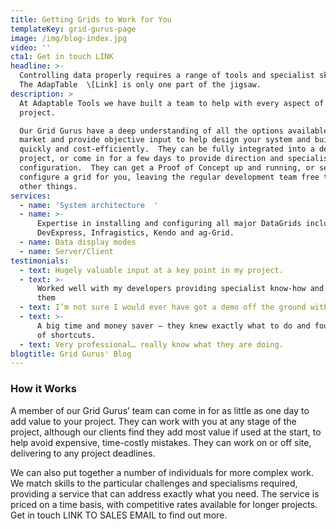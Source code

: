 ```yaml
---
title: Getting Grids to Work for You
templateKey: grid-gurus-page
image: /img/blog-index.jpg
video: ''
cta1: Get in touch LINK
headline: >-
  Controlling data properly requires a range of tools and specialist skills. 
  The AdapTable  \[Link] is only one part of the jigsaw.
description: >
  At Adaptable Tools we have built a team to help with every aspect of your data
  project. 

  Our Grid Gurus have a deep understanding of all the options available in the
  market and provide objective input to help design your system and build it
  quickly and cost-efficiently.  They can be fully integrated into a development
  project, or come in for a few days to provide direction and specialist
  configuration.  They can get a Proof of Concept up and running, or set up and
  configure a grid for you, leaving the regular development team free to do
  other things.
services:
  - name: 'System architecture  '
  - name: >-
      Expertise in installing and configuring all major DataGrids including
      DevExpress, Infragistics, Kendo and ag-Grid.
  - name: Data display modes
  - name: Server/Client
testimonials:
  - text: Hugely valuable input at a key point in my project.
  - text: >-
      Worked well with my developers providing specialist know-how and training
      them
  - text: I’m not sure I would ever have got a demo off the ground without them
  - text: >-
      A big time and money saver – they knew exactly what to do and found lots
      of shortcuts.
  - text: Very professional… really know what they are doing.
blogtitle: Grid Gurus' Blog
---
```


### How it Works

A member of our Grid Gurus’ team can come in for as little as one day to add value to your project. They can work with you at any stage of the project, although our clients find they add most value if used at the start, to help avoid expensive, time-costly mistakes. They can work on or off site, delivering to any project deadlines.

We can also put together a number of individuals for more complex work. We match skills to the particular challenges and specialisms required, providing a service that can address exactly what you need. The service is priced on a time basis, with competitive rates available for longer projects. Get in touch LINK TO SALES EMAIL to find out more.
